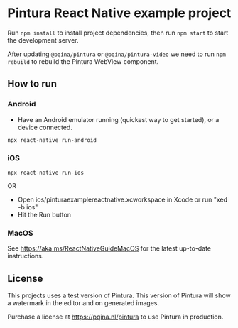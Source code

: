 # Pintura React Native example project

Run `npm install` to install project dependencies, then run `npm start` to start the development server.

After updating `@pqina/pintura` or `@pqina/pintura-video` we need to run `npm rebuild` to rebuild the Pintura WebView component.

## How to run

### Android

- Have an Android emulator running (quickest way to get started), or a device connected.

```
npx react-native run-android
```

### iOS

```
npx react-native run-ios
```

OR

- Open ios/pinturaexamplereactnative.xcworkspace in Xcode or run "xed -b ios"
- Hit the Run button

### MacOS

See https://aka.ms/ReactNativeGuideMacOS for the latest up-to-date instructions.

## License

This projects uses a test version of Pintura. This version of Pintura will show a watermark in the editor and on generated images.

Purchase a license at https://pqina.nl/pintura to use Pintura in production.

